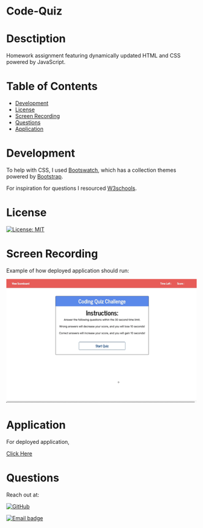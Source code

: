 # Code-Quiz

# Desctiption
Homework assignment featuring dynamically updated HTML and CSS powered by JavaScript.

# Table of Contents
  * [Development](#Development)
  * [License](#License)
  * [Screen Recording](#Screen-Recording)
  * [Questions](#Questions)
  * [Application](#Application)

# Development


To help with CSS, I used [Bootswatch](https://bootswatch.com/journal), which has a collection themes powered by [Bootstrap](https://getbootstrap.com).

For inspiration for questions I resourced [W3schools](https://www.w3schools.com/quiztest/quiztest.asp?qtest=JS).


# License

[![License: MIT](https://img.shields.io/badge/License-MIT-red.svg)](https://jasper-abarquez.mit-license.org)


# Screen Recording

Example of how deployed application should run:

![Screen-Recording](./assets/screenRecording.gif)

# Application

For deployed application,

[Click Here](https://kuyajasper.github.io/Code-Quiz)


# Questions

Reach out at:

[![GitHub](https://img.shields.io/badge/GitHub-100000?style=for-the-badge&logo=github&logoColor=white)](https://github.com/KuyaJasper)

[![Email badge](https://img.shields.io/badge/Email-abarquezj1@gmail.com-red.svg)](mailto:abarquezj1@gmail.com)


